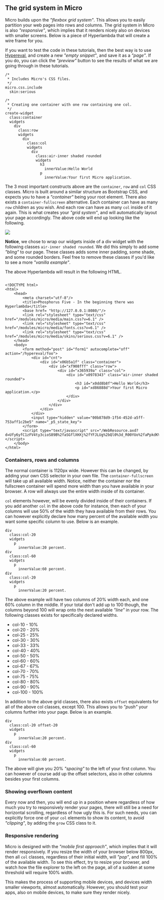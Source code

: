 ## The grid system in Micro

Micro builds upon the _"flexbox grid system"_. This allows you to easily partition your web pages
into rows and columns. The grid system in Micro is also _"responsive"_, which implies that it
renders nicely also on devices with smaller screens. Below is a piece of Hyperlambda that will 
create a wire frame for you.

If you want to test the code in these tutorials, then the best way is to use [Hypereval](/hypereval),
and create a new _"empty snippet"_, and save it as a _"page"_. If you do, you can click the _"preview"_ button
to see the results of what we are going through in these tutorials.

```hyperlambda
/*
 * Includes Micro's CSS files.
 */
micro.css.include
  skin:serious

/*
 * Creating one container with one row containing one col.
 */
create-widget
  class:container
  widgets
    div
      class:row
      widgets
        div
          class:col
          widgets
            div
              class:air-inner shaded rounded
              widgets
                h3
                  innerValue:Hello World
                p
                  innerValue:Your first Micro application.
```

The 3 most important constructs above are the `container`, `row` and `col` CSS classes. Micro
is built around a similar structure as Bootstrap CSS, and expects you to have a _"container"_ being
your root element. There also exists a `container-fullscreen` alternative. Each container can have 
as many `row` children as you wish. And each row can have as many `col` inside of it again. This is
what creates your _"grid system"_, and will automatically layout your page accordingly.
The above code will end up looking like the following.

<img style="display:block;margin-left:auto;margin-right:auto;max-width:100%;" src="https://phosphorusfive.files.wordpress.com/2018/01/micro-hello-world-screenshot-2.png" />

**Notice**, we chose to wrap our widgets inside of a div widget with the following classes `air-inner shaded rounded`.
We did this simply to add some _"bling"_ to our page. These classes adds some inner padding, some shade, 
and some rounded borders. Feel free to remove these classes if you'd like to see a more _"vanilla example"_.

The above Hyperlambda will result in the following HTML.

```htmlmixed

<!DOCTYPE html>
<html>
	<head>
		<meta charset="utf-8"/>
		<title>Phosphorus Five - In the beginning there was Hyperlambda</title>
		<base href= "http://127.0.0.1:8080/"/>
		<link rel="stylesheet" type="text/css" href="/modules/micro/media/main.css?v=6.1" />
		<link rel="stylesheet" type="text/css" href="/modules/micro/media/fonts.css?v=6.1" />
		<link rel="stylesheet" type="text/css" href="/modules/micro/media/skins/serious.css?v=6.1" />
	</head>
	<body>
		<form method="post" id="form1" autocomplete="off" action="/hypereval/foo">
			<div id="cnt">
				<div id="x06b5a1f" class="container">
					<div id="xf908fff" class="row">
						<div id="x365939a" class="col">
							<div id="x0978343" class="air-inner shaded rounded">
								<h3 id="x0dd8b8f">Hello World</h3>
								<p id="xd86888d">Your first Micro application.</p>
							</div>
						</div>
					</div>
				</div>
			</div>
        	<input type="hidden" value="00b878d9-1f54-452d-a5ff-753aff1c2be5" name="_p5_state_key">
		</form>
		<script type="text/javascript" src="/WebResource.axd?d=Ufy6yfC1zFV4ty3cioS89B%2faSGflXHXj%2fYFJLUg%2bQl0%3d_R00YUo%2faPpkdKV39NjNed630ahKwWUYwVE2MIjCFRIg%3d_f&t=636514357300000000"></script>
	</body>
</html>
```

### Containers, rows and columns

The normal container is 1120px wide. However this can be changed, by adding your own CSS selector
in your own file. The `container-fullscreen` will take up all available width. Notice, neither
the container nor the fullscreen container will spend more width than you have available in your 
browser. A row will always use the entire width inside of its container.

`col` elements however, will be evenly divided inside of their containers. If you add another `col`
in the above code for instance, then each of your columns will use 50% of the width they hava available
from their rows. You can however explicitly declare how many percent of the available width you want
some specific column to use. Below is an example.

```hyperlambda
div
  class:col-20
  widgets
    p
      innerValue:20 percent.
div
  class:col-60
  widgets
    p
      innerValue:60 percent.
div
  class:col-20
  widgets
    p
      innerValue:20 percent.
```

The above example will have two columns of 20% width each, and one 60% column in the middle. If your
total don't add up to 100 though, the columns beyond 100 will wrap onto the next available _"line"_
in your row. The following classes exists for specifically declared widths.

* col-10 - 10%
* col-20 - 20%
* col-25 - 25%
* col-30 - 30%
* col-33 - 33%
* col-40 - 40%
* col-50 - 50%
* col-60 - 60%
* col-67 - 67%
* col-70 - 70%
* col-75 - 75%
* col-80 - 80%
* col-90 - 90%
* col-100 - 100%

In addition to the above grid classes, there also exists `offset` equivalents for all of the above col classes,
except 100. This allows you to _"push"_ your columns further into your page. Below is an example.

```hyperlambda
div
  class:col-20 offset-20
  widgets
    p
      innerValue:20 percent.
div
  class:col-60
  widgets
    p
      innerValue:60 percent.
```

The above will give you 20% _"spacing"_ to the left of your first column. You can however of course add up
the offset selectors, also in other columns besides your first columns.

### Showing overflown content

Every now and then, you will end up in a position where regardless of how much you try to responsively render
your pages, there will still be a need for horizontal scrolling, regardless of how ugly this is. For such
needs, you can explicitly force one of your `col` elements to show its content, to avoid _"clipping"_, by
adding the `grow` CSS class to it.

### Responsive rendering

Micro is designed with the _"mobile first approach"_, which implies that it will render responsively.
If you resize the width of your browser below 800px, then all `col` classes, regardless of their 
initial width, will _"pop"_, and fill 100% of the available width. To see this effect, try to resize 
your browser, and watch how the file explorer to the left on the page, all of a sudden at some threshold
will require 100% width.

This makes the process of supporting mobile devices, and devices width smaller viewports, almost automatically.
However, you should test your apps, also on mobile devices, to make sure they render nicely.


